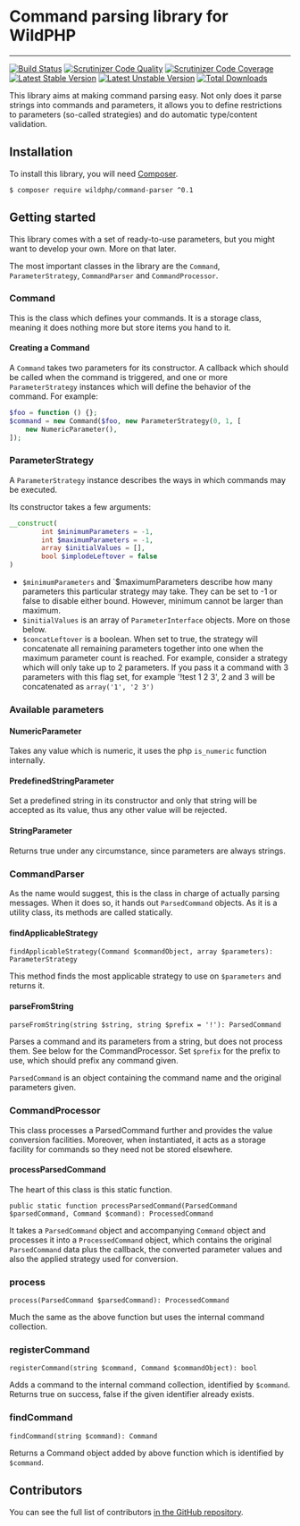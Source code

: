 # Command parsing library for WildPHP
----------
[![Build Status](https://scrutinizer-ci.com/g/WildPHP/command-parser/badges/build.png)](https://scrutinizer-ci.com/g/WildPHP/command-parser/build-status/master)
[![Scrutinizer Code Quality](https://scrutinizer-ci.com/g/WildPHP/command-parser/badges/quality-score.png)](https://scrutinizer-ci.com/g/WildPHP/command-parser/?branch=master)
[![Scrutinizer Code Coverage](https://scrutinizer-ci.com/g/WildPHP/command-parser/badges/coverage.png)](https://scrutinizer-ci.com/g/WildPHP/command-parser/code-structure/master/code-coverage)
[![Latest Stable Version](https://poser.pugx.org/wildphp/command-parser/v/stable)](https://packagist.org/packages/wildphp/command-parser)
[![Latest Unstable Version](https://poser.pugx.org/wildphp/command-parser/v/unstable)](https://packagist.org/packages/wildphp/command-parser)
[![Total Downloads](https://poser.pugx.org/wildphp/command-parser/downloads)](https://packagist.org/packages/wildphp/command-parser)


This library aims at making command parsing easy. Not only does it parse strings into commands and parameters, it allows
you to define restrictions to parameters (so-called strategies) and do automatic type/content validation.

## Installation
To install this library, you will need [Composer](https://getcomposer.org/).

    $ composer require wildphp/command-parser ^0.1
    
## Getting started
This library comes with a set of ready-to-use parameters, but you might want to develop your own. More on that later.

The most important classes in the library are the `Command`, `ParameterStrategy`, `CommandParser` and `CommandProcessor`.

### Command
This is the class which defines your commands. It is a storage class, meaning it does nothing more but store items you
hand to it.

#### Creating a Command
A `Command` takes two parameters for its constructor. A callback which should be called when the command is triggered, and
one or more `ParameterStrategy` instances which will define the behavior of the command. For example:

```php
$foo = function () {};
$command = new Command($foo, new ParameterStrategy(0, 1, [
    new NumericParameter(),
]);  
``` 

### ParameterStrategy
A `ParameterStrategy` instance describes the ways in which commands may be executed.

Its constructor takes a few arguments:

```php
__construct(
        int $minimumParameters = -1,
        int $maximumParameters = -1,
        array $initialValues = [],
        bool $implodeLeftover = false
)
```

- `$minimumParameters` and `$maximumParameters describe how many parameters this particular strategy may take.
They can be set to -1 or false to disable either bound. However, minimum cannot be larger than maximum.
- `$initialValues` is an array of `ParameterInterface` objects. More on those below.
- `$concatLeftover` is a boolean. When set to true, the strategy will concatenate all remaining parameters together into one
  when the maximum parameter count is reached. For example, consider a strategy which will only take up to 2 parameters.
  If you pass it a command with 3 parameters with this flag set, for example '!test 1 2 3', 2 and 3 will be concatenated
  as `array('1', '2 3')`
  
### Available parameters
#### NumericParameter
Takes any value which is numeric, it uses the php `is_numeric` function internally.

#### PredefinedStringParameter
Set a predefined string in its constructor and only that string will be accepted as its value, thus
any other value will be rejected.

#### StringParameter
Returns true under any circumstance, since parameters are always strings.

### CommandParser
As the name would suggest, this is the class in charge of actually parsing messages. When it does so, it hands out `ParsedCommand`
objects. As it is a utility class, its methods are called statically.

#### findApplicableStrategy
`findApplicableStrategy(Command $commandObject, array $parameters): ParameterStrategy`

This method finds the most applicable strategy to use on `$parameters` and returns it.

#### parseFromString
`parseFromString(string $string, string $prefix = '!'): ParsedCommand`

Parses a command and its parameters from a string, but does not process them. See below for the CommandProcessor.
Set `$prefix` for the prefix to use, which should prefix any command given.

`ParsedCommand` is an object containing the command name and the original parameters given.

### CommandProcessor
This class processes a ParsedCommand further and provides the value conversion facilities.
Moreover, when instantiated, it acts as a storage facility for commands so they need not be stored elsewhere.

#### processParsedCommand
The heart of this class is this static function.

`public static function processParsedCommand(ParsedCommand $parsedCommand, Command $command): ProcessedCommand`

It takes a `ParsedCommand` object and accompanying `Command` object and processes it into a `ProcessedCommand` object,
which contains the original `ParsedCommand` data plus the callback, the converted parameter values and also the applied strategy used for conversion. 

### process
`process(ParsedCommand $parsedCommand): ProcessedCommand`

Much the same as the above function but uses the internal command collection.

### registerCommand
`registerCommand(string $command, Command $commandObject): bool`

Adds a command to the internal command collection, identified by `$command`. Returns true on success, false if the given identifier
already exists.

### findCommand
`findCommand(string $command): Command`

Returns a Command object added by above function which is identified by `$command`.

## Contributors

You can see the full list of contributors [in the GitHub repository](https://github.com/WildPHP/command-parser/graphs/contributors).